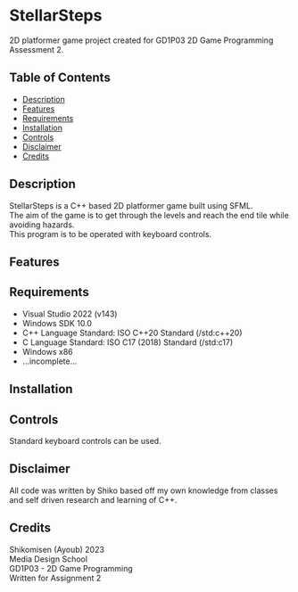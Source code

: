 # StellarSteps

2D platformer game project created for GD1P03 2D Game Programming Assessment 2.  


## Table of Contents

- [Description](#Description)
- [Features](#Features)
- [Requirements](#Requirements)
- [Installation](#Installation)
- [Controls](#Controls)
- [Disclaimer](#Disclaimer)
- [Credits](#Credits)


## Description

StellarSteps is a C++ based 2D platformer game built using SFML.  
The aim of the game is to get through the levels and reach the end tile while avoiding hazards.  
This program is to be operated with keyboard controls.  


## Features




## Requirements

- Visual Studio 2022 (v143)
- Windows SDK 10.0
- C++ Language Standard: ISO C++20 Standard (/std:c++20)
- C Language Standard: ISO C17 (2018) Standard (/std:c17)
- Windows x86
- ...incomplete...


## Installation




## Controls

Standard keyboard controls can be used.


## Disclaimer

All code was written by Shiko based off my own knowledge from classes and self driven research and learning of C++.  


## Credits

Shikomisen (Ayoub) 2023  
Media Design School  
GD1P03 - 2D Game Programming  
Written for Assignment 2  
